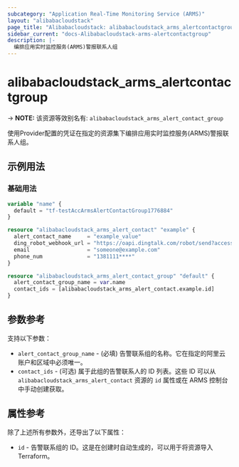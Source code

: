 ```yaml
---
subcategory: "Application Real-Time Monitoring Service (ARMS)"
layout: "alibabacloudstack"
page_title: "Alibabacloudstack: alibabacloudstack_arms_alertcontactgroup"
sidebar_current: "docs-Alibabacloudstack-arms-alertcontactgroup"
description: |- 
  编排应用实时监控服务(ARMS)警报联系人组
---
```


# alibabacloudstack_arms_alertcontactgroup
-> **NOTE:** 该资源等效别名有: `alibabacloudstack_arms_alert_contact_group`

使用Provider配置的凭证在指定的资源集下编排应用实时监控服务(ARMS)警报联系人组。

## 示例用法

### 基础用法

```terraform
variable "name" {
  default = "tf-testAccArmsAlertContactGroup1776884"
}

resource "alibabacloudstack_arms_alert_contact" "example" {
  alert_contact_name     = "example_value"
  ding_robot_webhook_url = "https://oapi.dingtalk.com/robot/send?access_token=91f2f6****"
  email                  = "someone@example.com"
  phone_num              = "1381111****"
}

resource "alibabacloudstack_arms_alert_contact_group" "default" {
  alert_contact_group_name = var.name
  contact_ids = [alibabacloudstack_arms_alert_contact.example.id]
}
```

## 参数参考

支持以下参数：

* `alert_contact_group_name` - (必填) 告警联系组的名称。它在指定的阿里云账户和区域中必须唯一。
* `contact_ids` - (可选) 属于此组的告警联系人的 ID 列表。这些 ID 可以从 `alibabacloudstack_arms_alert_contact` 资源的 `id` 属性或在 ARMS 控制台中手动创建获取。

## 属性参考

除了上述所有参数外，还导出了以下属性：

* `id` - 告警联系组的 ID。这是在创建时自动生成的，可以用于将资源导入 Terraform。
```